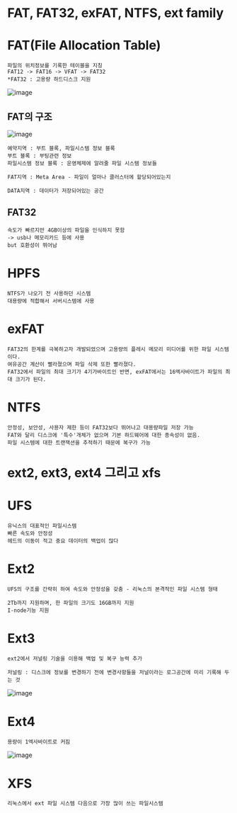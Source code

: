 # FAT, FAT32, exFAT, NTFS, ext family

# FAT(File Allocation Table)
```
파일의 위치정보를 기록한 테이블을 지칭
FAT12 -> FAT16 -> VFAT -> FAT32
*FAT32 : 고용량 하드디스크 지원
```

![image](/uploads/f24f3566aef80dc052242410e00cc9a6/image.png)

## FAT의 구조

![image](/uploads/3665b10597e9a8e7f7afd381553d34f5/image.png)

```
예약지역 : 부트 블록, 파일시스템 정보 블록
부트 블록 : 부팅관련 정보
파일시스템 정보 블록 : 운영체제에 알려줄 파일 시스템 정보들

FAT지역 : Meta Area - 파일이 얼마나 클러스터에 할당되어있는지

DATA지역 : 데이터가 저장되어있는 공간
```

## FAT32

```
속도가 빠르지만 4GB이상의 파일을 인식하지 못함
-> usb나 메모리카드 등에 사용
but 호환성이 뛰어남
```

# HPFS
```
NTFS가 나오기 전 사용하던 시스템
대용량에 적합해서 서버시스템에 사용
```

# exFAT
```
FAT32의 한계를 극복하고자 개발되었으며 고용량의 플레시 메모리 미디어를 위한 파일 시스템이다. 
여유공간 계산이 빨라졌으며 파일 삭제 또한 빨라졌다. 
FAT32에서 파일의 최대 크기가 4기가바이트인 반면, exFAT에서는 16엑사바이트가 파일의 최대 크기가 된다.
```

# NTFS
```
안정성, 보안성, 사용자 제한 등이 FAT32보다 뛰어나고 대용량파일 저장 가능
FAT와 달리 디스크에 '특수'개체가 없으며 기본 하드웨어에 대한 종속성이 없음.
파일 시스템에 대한 트랜잭션을 추적하기 때문에 복구가 가능
```

# ext2, ext3, ext4 그리고 xfs

# UFS
```
유닉스의 대표적인 파일시스템
빠른 속도와 안정성
헤드의 이동이 적고 중요 데이터의 백업이 많다
```

# Ext2
```
UFS의 구조를 간략히 하여 속도와 안정성을 갖춤 - 리눅스의 본격적인 파일 시스템 형태

2Tb까지 지원하며, 한 파일의 크기도 16GB까지 지원
I-node기능 지원
```

# Ext3
```
ext2에서 저널링 기술을 이용해 백업 및 복구 능력 추가

저널링 : 디스크에 정보를 변경하기 전에 변경사항들을 저널이라는 로그공간에 미리 기록해 두는 것
```

![image](/uploads/76ccbae7c275bfeebc51b76ff7e0af47/image.png)

# Ext4
```
용량이 1엑사바이트로 커짐
```

![image](/uploads/dceaacf24a2bf48d5a36df19df3e0b02/image.png)

# XFS
```
리눅스에서 ext 파일 시스템 다음으로 가장 많이 쓰는 파일시스템
```